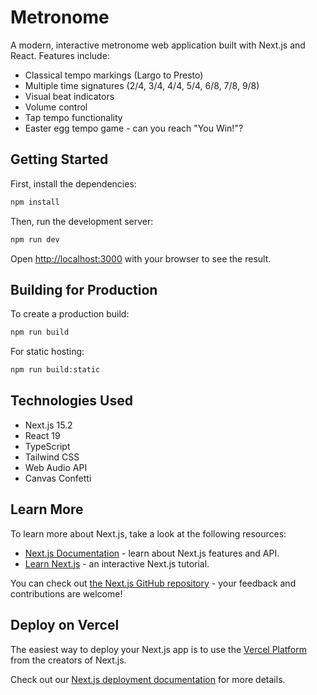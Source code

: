 # Metronome

A modern, interactive metronome web application built with Next.js and React. Features include:

- Classical tempo markings (Largo to Presto)
- Multiple time signatures (2/4, 3/4, 4/4, 5/4, 6/8, 7/8, 9/8)
- Visual beat indicators
- Volume control
- Tap tempo functionality
- Easter egg tempo game - can you reach "You Win!"?

## Getting Started

First, install the dependencies:

```bash
npm install
```

Then, run the development server:

```bash
npm run dev
```

Open [http://localhost:3000](http://localhost:3000) with your browser to see the result.

## Building for Production

To create a production build:

```bash
npm run build
```

For static hosting:

```bash
npm run build:static
```

## Technologies Used

- Next.js 15.2
- React 19
- TypeScript
- Tailwind CSS
- Web Audio API
- Canvas Confetti

## Learn More

To learn more about Next.js, take a look at the following resources:

- [Next.js Documentation](https://nextjs.org/docs) - learn about Next.js features and API.
- [Learn Next.js](https://nextjs.org/learn) - an interactive Next.js tutorial.

You can check out [the Next.js GitHub repository](https://github.com/vercel/next.js) - your feedback and contributions are welcome!

## Deploy on Vercel

The easiest way to deploy your Next.js app is to use the [Vercel Platform](https://vercel.com/new?utm_medium=default-template&filter=next.js&utm_source=create-next-app&utm_campaign=create-next-app-readme) from the creators of Next.js.

Check out our [Next.js deployment documentation](https://nextjs.org/docs/app/building-your-application/deploying) for more details.
